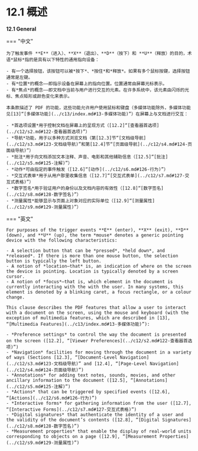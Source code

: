 # 12.1 概述

**12.1 General**

=== "中文"

    为了触发事件 **E**（进入）、**X**（退出）、**D**（按下）和 **U**（释放）的目的，术语*鼠标*指的是具有以下特性的通用指向设备：

    - 有一个选择按钮，该按钮可以被*按下*、*按住*和*释放*。如果有多个鼠标按键，选择按钮通常是左键。
    - 有*位置*的概念——即指示设备在屏幕上的指向位置。位置通常由屏幕光标表示。
    - 有*焦点*的概念——即文档中当前与用户进行交互的元素。在许多系统中，该元素由闪烁的光标、焦点矩形或颜色变化来表示。

    本条款描述了 PDF 的功能，这些功能允许用户使用鼠标和键盘（多媒体功能除外，多媒体功能见[13]“[多媒体功能](../c13/index.md#13-多媒体功能)”）在屏幕上与文档进行交互：

    - *首选项设置*用于控制文档在屏幕上的呈现方式（[12.2]“[查看器首选项](../c12/s2.md#122-查看器首选项)”）
    - *导航*功能，用于以多种方式浏览文档（第[12.3]节“[文档级导航](../c12/s3.md#123-文档级导航)”和第[12.4]节“[页面级导航](../c12/s4.md#124-页面级导航)”）
    - *批注*用于向文档添加文本注释、声音、电影和其他辅助信息（[12.5]“[批注](../c12/s5.md#125-注解)”）
    - *动作*可由指定的事件触发（[12.6]“[动作](../c12/s6.md#126-行为)”）
    - *交互式表单*用于从用户那里收集信息（[12.7]“[交互式表单](../c12/s7.md#127-交互式表格)”）
    - *数字签名*用于验证用户的身份以及文档内容的有效性（[12.8]“[数字签名](../c12/s8.md#128-数字签名)”）
    - *测量属性*能够显示与页面上对象对应的实际单位（[12.9]“[测量属性](../c12/s9.md#129-测量属性)”）

=== "英文"

    For purposes of the trigger events **E** (enter), **X** (exit), **D** (down), and **U** (up), the term *mouse* denotes a generic pointing device with the following characteristics:
    
    - A selection button that can be *pressed*, *held down*, and *released*. If there is more than one mouse button, the selection button is typically the left button.
    - A notion of *location—that* is, an indication of where on the screen the device is pointing. Location is typically denoted by a screen cursor.
    - A notion of *focus*—that is, which element in the document is currently interacting with the with the user. In many systems, this element is denoted by a blinking caret, a focus rectangle, or a colour change.
    
    This clause describes the PDF features that allow a user to interact with a document on the screen, using the mouse and keyboard (with the exception of multimedia features, which are described in [13], “[Multimedia Features](../c13/index.md#13-多媒体功能)”):
    
    - *Preference settings* to control the way the document is presented on the screen ([12.2], “[Viewer Preferences](../c12/s2.md#122-查看器首选项)”)
    - *Navigation* facilities for moving through the document in a variety of ways (Sections [12.3], “[Document-Level Navigation](../c12/s3.md#123-文档级导航)” and [12.4], “[Page-Level Navigation](../c12/s4.md#124-页面级导航)”)
    - *Annotations* for adding text notes, sounds, movies, and other ancillary information to the document ([12.5], “[Annotations](../c12/s5.md#125-注解)”)
    - *Actions* that can be triggered by specified events ([12.6], “[Actions](../c12/s6.md#126-行为)”)
    - *Interactive forms* for gathering information from the user ([12.7], “[Interactive Forms](../c12/s7.md#127-交互式表格)”)
    - *Digital signatures* that authenticate the identity of a user and the validity of the document’s contents ([12.8], “[Digital Signatures](../c12/s8.md#128-数字签名)”)
    - *Measurement properties* that enable the display of real-world units corresponding to objects on a page ([12.9], “[Measurement Properties](../c12/s9.md#129-测量属性)”)

[13]: ../c13/index.md

[12.2]: ../c12/s2.md
[12.3]: ../c12/s3.md
[12.4]: ../c12/s4.md
[12.5]: ../c12/s5.md
[12.6]: ../c12/s6.md
[12.7]: ../c12/s9.md
[12.8]: ../c12/s8.md
[12.9]: ../c12/s9.md
